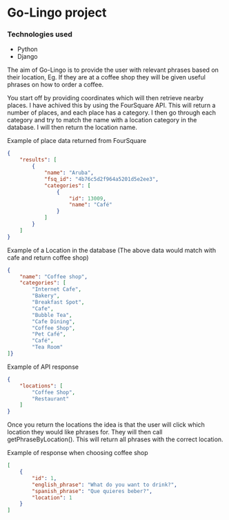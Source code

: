 # Go-Lingo project

### Technologies used

- Python
- Django

The aim of Go-Lingo is to provide the user with relevant phrases based on their location, Eg. If they are at a coffee shop they will be given useful phrases on how to order a coffee.

You start off by providing coordinates which will then retrieve nearby places. I have achived this by using the FourSquare API. This will return a number of places, and each place has a category. I then go through each category and try to match the name with a location category in the database. I will then return the location name.

Example of place data returned from FourSquare
```json
{
    "results": [
        {
            "name": "Aruba",
            "fsq_id": "4b76c5d2f964a5201d5e2ee3",
            "categories": [
                {
                    "id": 13009,
                    "name": "Café"
                }
            ]
        }
    ]
}
```

Example of a Location in the database (The above data would match with cafe and return coffee shop)
```json
{
    "name": "Coffee shop",
    "categories": [
        "Internet Cafe",
        "Bakery",
        "Breakfast Spot",
        "Cafe",
        "Bubble Tea",
        "Cafe Dining",
        "Coffee Shop",
        "Pet Café",
        "Café",
        "Tea Room"
]}
```
Example of API response
```json
{
    "locations": [
        "Coffee Shop",
        "Restaurant"
    ]
}
```
Once you return the locations the idea is that the user will click which location they would like phrases for. They will then call getPhraseByLocation(). This will return all phrases with the correct location.

Example of response when choosing coffee shop
```json
[
    {
        "id": 1,
        "english_phrase": "What do you want to drink?",
        "spanish_phrase": "Que quieres beber?",
        "location": 1
    }
]
```